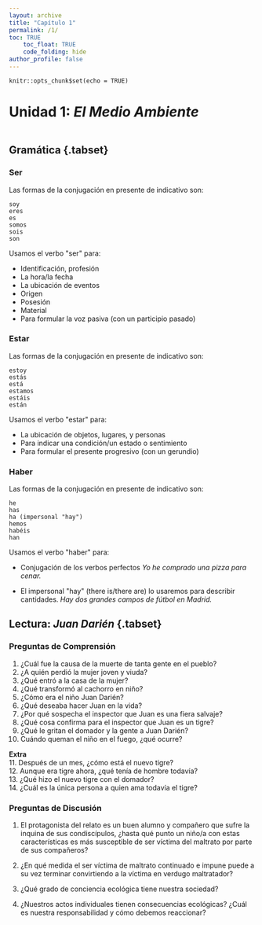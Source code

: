 ```yaml
---
layout: archive
title: "Capítulo 1"
permalink: /1/
toc: TRUE
    toc_float: TRUE
    code_folding: hide
author_profile: false
---
```


```{r setup, include=FALSE}
knitr::opts_chunk$set(echo = TRUE)
```

# **Unidad 1: _El Medio Ambiente_**

```{r}
```
   
**Gramática** {.tabset}
-------------------------------------
### Ser

Las formas de la conjugación en presente de indicativo son: 

    soy
    eres
    es
    somos
    sois
    son


Usamos el verbo "ser" para:
- Identificación, profesión 
- La hora/la fecha 
- La ubicación de eventos
- Origen
- Posesión
- Material	
- Para formular la voz pasiva (con un participio pasado)

### Estar

Las formas de la conjugación en presente de indicativo son: 

    estoy
    estás
    está
    estamos
    estáis
    están


Usamos el verbo "estar" para:
- La ubicación de objetos, lugares, y personas
- Para indicar una condición/un estado o sentimiento 
- Para formular el presente progresivo (con un gerundio)



### Haber

Las formas de la conjugación en presente de indicativo son: 

    he
    has
    ha (impersonal "hay")
    hemos
    habéis
    han


Usamos el verbo "haber" para:
- Conjugación de los verbos perfectos 
  _Yo he comprado una pizza para cenar._

- El impersonal "hay" (there is/there are) lo usaremos para describir cantidades. 
  _Hay dos grandes campos de fútbol en Madrid._



**Lectura: _Juan Darién_** {.tabset}
-------------------------------------
### Preguntas de Comprensión

1. ¿Cuál fue la causa de la muerte de tanta gente en el pueblo?
2. ¿A quién perdió la mujer joven y viuda?
3. ¿Qué entró a la casa de la mujer?
4. ¿Qué transformó al cachorro en niño?
5. ¿Cómo era el niño Juan Darién?
6. ¿Qué deseaba hacer Juan en la vida?
7. ¿Por qué sospecha el inspector que Juan es una fiera salvaje?
8. ¿Qué cosa confirma para el inspector que Juan es un tigre?
9. ¿Qué le gritan el domador y la gente a Juan Darién?
10. Cuándo queman el niño en el fuego, ¿qué ocurre?

**Extra**  
11. Después de un mes, ¿cómo está el nuevo tigre?  
12. Aunque era tigre ahora, ¿qué tenía de hombre todavía?  
13. ¿Qué hizo el nuevo tigre con el domador?  
14. ¿Cuál es la única persona a quien ama todavía el tigre?  


### Preguntas de Discusión
1. El protagonista del relato es un buen alumno y compañero que sufre la inquina de sus condiscípulos, ¿hasta qué punto un niño/a con estas características es más susceptible de ser víctima del maltrato por parte de sus compañeros?

2. ¿En qué medida el ser víctima de maltrato continuado e impune puede a su vez terminar convirtiendo a la víctima en verdugo maltratador?

3. ¿Qué grado de conciencia ecológica tiene nuestra sociedad?

4. ¿Nuestros actos individuales tienen consecuencias ecológicas? ¿Cuál es nuestra responsabilidad y cómo debemos reaccionar?


